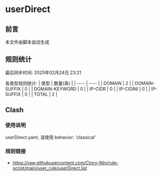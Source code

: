 # userDirect

## 前言
本文件由脚本自动生成

## 规则统计
最后同步时间: 2025年02月24日 23:21

各类型规则统计:
| 类型 | 数量(条)  | 
| ---- | ----  |
| DOMAIN | 2 | 
| DOMAIN-SUFFIX | 0 | 
| DOMAIN-KEYWORD | 0 | 
| IP-CIDR | 0 | 
| IP-CIDR6 | 0 | 
| IP-SUFFIX | 0 | 
| TOTAL | 2 | 
## Clash 
### 使用说明 
userDirect.yaml, 请使用 behavior: 'classical' 
### 规则链接 
- https://raw.githubusercontent.com/Ctory-Nily/rule-script/main/user_rule/userDirect.list 
